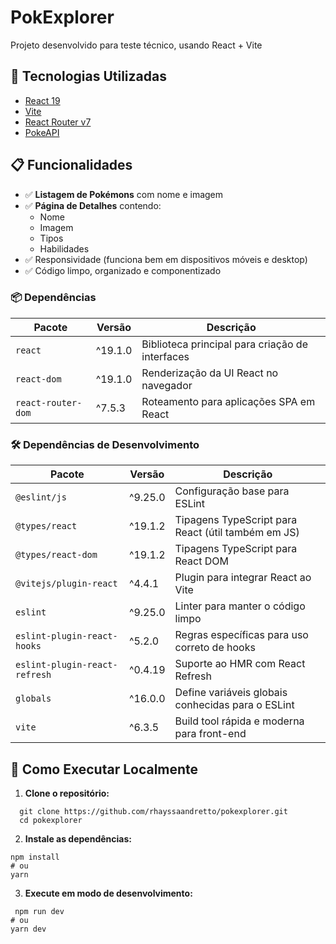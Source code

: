 # PokExplorer 

Projeto desenvolvido para teste técnico,  usando React + Vite

## 🚀 Tecnologias Utilizadas

- [React 19](https://react.dev/)
- [Vite](https://vitejs.dev/)
- [React Router v7](https://reactrouter.com/)
- [PokeAPI](https://pokeapi.co/)

## 📋 Funcionalidades

- ✅ **Listagem de Pokémons** com nome e imagem
- ✅ **Página de Detalhes** contendo:
  - Nome
  - Imagem
  - Tipos
  - Habilidades
- ✅ Responsividade (funciona bem em dispositivos móveis e desktop)
- ✅ Código limpo, organizado e componentizado

<h3>📦 Dependências</h3>
<table>
  <thead>
    <tr>
      <th>Pacote</th>
      <th>Versão</th>
      <th>Descrição</th>
    </tr>
  </thead>
  <tbody>
    <tr>
      <td><code>react</code></td>
      <td>^19.1.0</td>
      <td>Biblioteca principal para criação de interfaces</td>
    </tr>
    <tr>
      <td><code>react-dom</code></td>
      <td>^19.1.0</td>
      <td>Renderização da UI React no navegador</td>
    </tr>
    <tr>
      <td><code>react-router-dom</code></td>
      <td>^7.5.3</td>
      <td>Roteamento para aplicações SPA em React</td>
    </tr>
  </tbody>
</table>

<h3>🛠️ Dependências de Desenvolvimento</h3>
<table>
  <thead>
    <tr>
      <th>Pacote</th>
      <th>Versão</th>
      <th>Descrição</th>
    </tr>
  </thead>
  <tbody>
    <tr>
      <td><code>@eslint/js</code></td>
      <td>^9.25.0</td>
      <td>Configuração base para ESLint</td>
    </tr>
    <tr>
      <td><code>@types/react</code></td>
      <td>^19.1.2</td>
      <td>Tipagens TypeScript para React (útil também em JS)</td>
    </tr>
    <tr>
      <td><code>@types/react-dom</code></td>
      <td>^19.1.2</td>
      <td>Tipagens TypeScript para React DOM</td>
    </tr>
    <tr>
      <td><code>@vitejs/plugin-react</code></td>
      <td>^4.4.1</td>
      <td>Plugin para integrar React ao Vite</td>
    </tr>
    <tr>
      <td><code>eslint</code></td>
      <td>^9.25.0</td>
      <td>Linter para manter o código limpo</td>
    </tr>
    <tr>
      <td><code>eslint-plugin-react-hooks</code></td>
      <td>^5.2.0</td>
      <td>Regras específicas para uso correto de hooks</td>
    </tr>
    <tr>
      <td><code>eslint-plugin-react-refresh</code></td>
      <td>^0.4.19</td>
      <td>Suporte ao HMR com React Refresh</td>
    </tr>
    <tr>
      <td><code>globals</code></td>
      <td>^16.0.0</td>
      <td>Define variáveis globais conhecidas para o ESLint</td>
    </tr>
    <tr>
      <td><code>vite</code></td>
      <td>^6.3.5</td>
      <td>Build tool rápida e moderna para front-end</td>
    </tr>
  </tbody>
</table>


## 🧪 Como Executar Localmente

1. **Clone o repositório:**
 ```
   git clone https://github.com/rhayssaandretto/pokexplorer.git
   cd pokexplorer
  ```
2. **Instale as dependências:**
 ```
 npm install
# ou
yarn
```
3. **Execute em modo de desenvolvimento:**
 ```
  npm run dev
# ou
yarn dev
